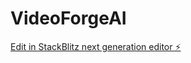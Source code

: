 # VideoForgeAI

[Edit in StackBlitz next generation editor ⚡️](https://stackblitz.com/~/github.com/yashsham/VideoForgeAI)